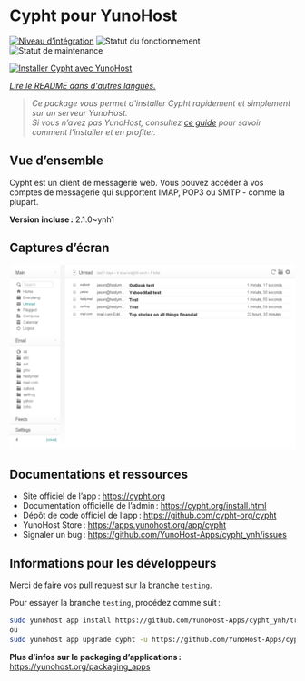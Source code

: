 <!--
Nota bene : ce README est automatiquement généré par <https://github.com/YunoHost/apps/tree/master/tools/readme_generator>
Il NE doit PAS être modifié à la main.
-->

# Cypht pour YunoHost

[![Niveau d’intégration](https://dash.yunohost.org/integration/cypht.svg)](https://ci-apps.yunohost.org/ci/apps/cypht/) ![Statut du fonctionnement](https://ci-apps.yunohost.org/ci/badges/cypht.status.svg) ![Statut de maintenance](https://ci-apps.yunohost.org/ci/badges/cypht.maintain.svg)

[![Installer Cypht avec YunoHost](https://install-app.yunohost.org/install-with-yunohost.svg)](https://install-app.yunohost.org/?app=cypht)

*[Lire le README dans d'autres langues.](./ALL_README.md)*

> *Ce package vous permet d’installer Cypht rapidement et simplement sur un serveur YunoHost.*  
> *Si vous n’avez pas YunoHost, consultez [ce guide](https://yunohost.org/install) pour savoir comment l’installer et en profiter.*

## Vue d’ensemble

Cypht est un client de messagerie web. Vous pouvez accéder à vos comptes de messagerie qui supportent IMAP, POP3 ou SMTP - comme la plupart.

**Version incluse :** 2.1.0~ynh1

## Captures d’écran

![Capture d’écran de Cypht](./doc/screenshots/cypht_shot1.png)

## Documentations et ressources

- Site officiel de l’app : <https://cypht.org>
- Documentation officielle de l’admin : <https://cypht.org/install.html>
- Dépôt de code officiel de l’app : <https://github.com/cypht-org/cypht>
- YunoHost Store : <https://apps.yunohost.org/app/cypht>
- Signaler un bug : <https://github.com/YunoHost-Apps/cypht_ynh/issues>

## Informations pour les développeurs

Merci de faire vos pull request sur la [branche `testing`](https://github.com/YunoHost-Apps/cypht_ynh/tree/testing).

Pour essayer la branche `testing`, procédez comme suit :

```bash
sudo yunohost app install https://github.com/YunoHost-Apps/cypht_ynh/tree/testing --debug
ou
sudo yunohost app upgrade cypht -u https://github.com/YunoHost-Apps/cypht_ynh/tree/testing --debug
```

**Plus d’infos sur le packaging d’applications :** <https://yunohost.org/packaging_apps>
